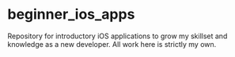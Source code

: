 # beginner_ios_apps
Repository for introductory iOS applications to grow my skillset and knowledge as a new developer. All work here is strictly my own.
